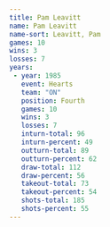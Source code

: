 ```yaml
---
title: Pam Leavitt
name: Pam Leavitt
name-sort: Leavitt, Pam
games: 10
wins: 3
losses: 7
years:
 - year: 1985
   event: Hearts
   team: "ON"
   position: Fourth
   games: 10
   wins: 3
   losses: 7
   inturn-total: 96
   inturn-percent: 49
   outturn-total: 89
   outturn-percent: 62
   draw-total: 112
   draw-percent: 56
   takeout-total: 73
   takeout-percent: 54
   shots-total: 185
   shots-percent: 55
---
```

